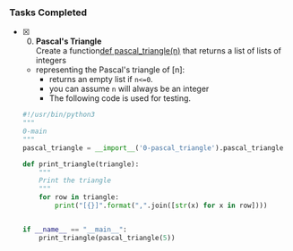 ### Tasks Completed
+ [x] 0. **Pascal's Triangle**<br/>Create a function[def pascal_triangle(n)](0-pascal_triangle.py) that returns a list of lists of integers
  + representing the Pascal's triangle of [n]:
    + returns an empty list if `n<=0`.
    + you can assume `n` will always be an integer
    + The following code is used for testing.
  ```python
  #!/usr/bin/python3
  """
  0-main
  """
  pascal_triangle = __import__('0-pascal_triangle').pascal_triangle

  def print_triangle(triangle):
      """
      Print the triangle
      """
      for row in triangle:
          print("[{}]".format(",".join([str(x) for x in row])))


  if __name__ == "__main__":
      print_triangle(pascal_triangle(5))
  ```
